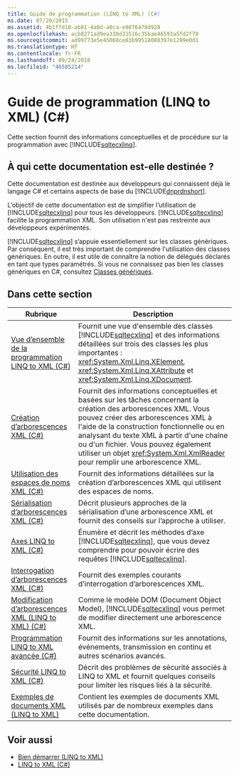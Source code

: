 ```yaml
---
title: Guide de programmation (LINQ to XML) (C#)
ms.date: 07/20/2015
ms.assetid: 4b1ffd10-ab81-4a0d-a0ca-e9876478d924
ms.openlocfilehash: acb8271ad9ea338d31516c35bae46593a5fd2f78
ms.sourcegitcommit: ad99773e5e45068ce03b99518008397e1299e0d1
ms.translationtype: HT
ms.contentlocale: fr-FR
ms.lasthandoff: 09/24/2018
ms.locfileid: "46585214"
---
```

# <a name="programming-guide-linq-to-xml-c"></a>Guide de programmation (LINQ to XML) (C#)
Cette section fournit des informations conceptuelles et de procédure sur la programmation avec [!INCLUDE[sqltecxlinq](~/includes/sqltecxlinq-md.md)].  
  
## <a name="who-should-read-this-documentation"></a>À qui cette documentation est-elle destinée ?  
 Cette documentation est destinée aux développeurs qui connaissent déjà le langage C# et certains aspects de base du [!INCLUDE[dnprdnshort](~/includes/dnprdnshort-md.md)].  
  
 L’objectif de cette documentation est de simplifier l’utilisation de [!INCLUDE[sqltecxlinq](~/includes/sqltecxlinq-md.md)] pour tous les développeurs. [!INCLUDE[sqltecxlinq](~/includes/sqltecxlinq-md.md)] facilite la programmation XML. Son utilisation n'est pas restreinte aux développeurs expérimentés.  
  
 [!INCLUDE[sqltecxlinq](~/includes/sqltecxlinq-md.md)] s’appuie essentiellement sur les classes génériques. Par conséquent, il est très important de comprendre l'utilisation des classes génériques. En outre, il est utile de connaître la notion de délégués déclarés en tant que types paramétrés. Si vous ne connaissez pas bien les classes génériques en C#, consultez [Classes génériques](../../../../csharp/programming-guide/generics/generic-classes.md).  
  
## <a name="in-this-section"></a>Dans cette section  
  
|Rubrique|Description|  
|-----------|-----------------|  
|[Vue d’ensemble de la programmation LINQ to XML (C#)](../../../../csharp/programming-guide/concepts/linq/linq-to-xml-programming-overview.md)|Fournit une vue d'ensemble des classes [!INCLUDE[sqltecxlinq](~/includes/sqltecxlinq-md.md)] et des informations détaillées sur trois des classes les plus importantes : <xref:System.Xml.Linq.XElement>, <xref:System.Xml.Linq.XAttribute> et <xref:System.Xml.Linq.XDocument>.|  
|[Création d’arborescences XML (C#)](../../../../csharp/programming-guide/concepts/linq/creating-xml-trees.md)|Fournit des informations conceptuelles et basées sur les tâches concernant la création des arborescences XML. Vous pouvez créer des arborescences XML à l'aide de la construction fonctionnelle ou en analysant du texte XML à partir d'une chaîne ou d'un fichier. Vous pouvez également utiliser un objet <xref:System.Xml.XmlReader> pour remplir une arborescence XML.|  
|[Utilisation des espaces de noms XML (C#)](../../../../csharp/programming-guide/concepts/linq/working-with-xml-namespaces.md)|Fournit des informations détaillées sur la création d’arborescences XML qui utilisent des espaces de noms.|  
|[Sérialisation d’arborescences XML (C#)](../../../../csharp/programming-guide/concepts/linq/serializing-xml-trees.md)|Décrit plusieurs approches de la sérialisation d’une arborescence XML et fournit des conseils sur l’approche à utiliser.|  
|[Axes LINQ to XML (C#)](../../../../csharp/programming-guide/concepts/linq/linq-to-xml-axes.md)|Énumère et décrit les méthodes d’axe [!INCLUDE[sqltecxlinq](~/includes/sqltecxlinq-md.md)], que vous devez comprendre pour pouvoir écrire des requêtes [!INCLUDE[sqltecxlinq](~/includes/sqltecxlinq-md.md)].|  
|[Interrogation d’arborescences XML (C#)](../../../../csharp/programming-guide/concepts/linq/querying-xml-trees.md)|Fournit des exemples courants d’interrogation d’arborescences XML.|  
|[Modification d’arborescences XML (LINQ to XML) (C#)](../../../../csharp/programming-guide/concepts/linq/modifying-xml-trees-linq-to-xml.md)|Comme le modèle DOM (Document Object Model), [!INCLUDE[sqltecxlinq](~/includes/sqltecxlinq-md.md)] vous permet de modifier directement une arborescence XML.|  
|[Programmation LINQ to XML avancée (C#)](../../../../csharp/programming-guide/concepts/linq/advanced-linq-to-xml-programming.md)|Fournit des informations sur les annotations, événements, transmission en continu et autres scénarios avancés.|  
|[Sécurité LINQ to XML (C#)](../../../../csharp/programming-guide/concepts/linq/linq-to-xml-security.md)|Décrit des problèmes de sécurité associés à LINQ to XML et fournit quelques conseils pour limiter les risques liés à la sécurité.|  
|[Exemples de documents XML (LINQ to XML)](../../../../csharp/programming-guide/concepts/linq/sample-xml-documents-linq-to-xml.md)|Contient les exemples de documents XML utilisés par de nombreux exemples dans cette documentation.|  
  
## <a name="see-also"></a>Voir aussi

- [Bien démarrer (LINQ to XML)](../../../../csharp/programming-guide/concepts/linq/getting-started-linq-to-xml.md)  
- [LINQ to XML (C#)](../../../../csharp/programming-guide/concepts/linq/linq-to-xml.md)
